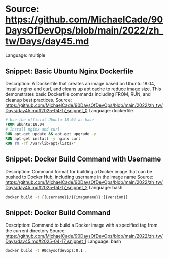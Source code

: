 # Source: https://github.com/MichaelCade/90DaysOfDevOps/blob/main/2022/zh_tw/Days/day45.md
Language: multiple

## Snippet: Basic Ubuntu Nginx Dockerfile
Description: A Dockerfile that creates an image based on Ubuntu 18.04, installs nginx and curl, and cleans up apt cache to reduce image size. This demonstrates basic Dockerfile commands including FROM, RUN, and cleanup best practices.
Source: https://github.com/MichaelCade/90DaysOfDevOps/blob/main/2022/zh_tw/Days/day45.md#2025-04-17_snippet_0
Language: dockerfile

```dockerfile
# Use the official Ubuntu 18.04 as base
FROM ubuntu:18.04
# Install nginx and curl
RUN apt-get update && apt-get upgrade -y
RUN apt-get install -y nginx curl
RUN rm -rf /var/lib/apt/lists/*
```

## Snippet: Docker Build Command with Username
Description: Command format for building a Docker image that can be pushed to Docker Hub, including username in the image name
Source: https://github.com/MichaelCade/90DaysOfDevOps/blob/main/2022/zh_tw/Days/day45.md#2025-04-17_snippet_2
Language: bash

```bash
docker build -t {{username}}/{{imagename}}:{{version}}
```

## Snippet: Docker Build Command
Description: Command to build a Docker image with a specified tag from the current directory
Source: https://github.com/MichaelCade/90DaysOfDevOps/blob/main/2022/zh_tw/Days/day45.md#2025-04-17_snippet_1
Language: bash

```bash
docker build -t 90daysofdevops:0.1 .
```
